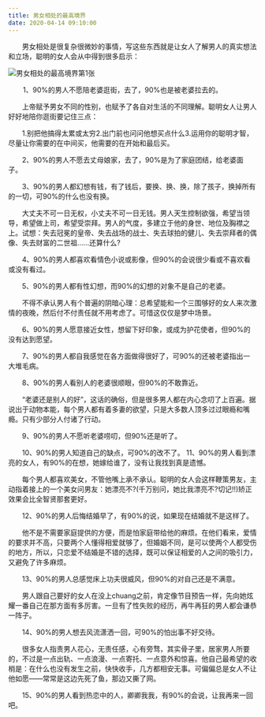 ```yaml
---
title: 男女相处的最高境界
date: 2020-04-14 09:10:00
---
```




　　男女相处是很复杂很微妙的事情，写这些东西就是让女人了解男人的真实想法和立场，聪明的女人会从中得到很多启示：　

![男女相处的最高境界第1张](/img/399a9e68c25c93c929c0c62fdd4f5ea0.jpg)

　    1、90%的男人不愿陪老婆逛街，去了，90%也是被老婆拉去的。

　　上帝赋予男女不同的性别，也赋予了各自对生活的不同理解。聪明女人让男人好好地陪你逛街要记住三点：

　　1.别把他搞得太累或太穷2.出门前也问问他想买点什么3.运用你的聪明才智，尽量让你需要的在中间买，他需要的在开始和最后买。

　　2、90%的男人不愿去丈母娘家，去了，90%是为了家庭团结，给老婆面子。

　　3、90%的男人都幻想有钱，有了钱后，要换、换、换，除了孩子，换掉所有的一切，可90%的什么也没有换。

　　大丈夫不可一日无权，小丈夫不可一日无钱。男人天生控制欲强，希望当领导，希望做上司，希望受崇拜。男人的气度，多建立于他的身世、地位及胸襟之上。试想：失去冠冕的皇帝、失去战场的战士、失去球拍的健儿、失去崇拜者的偶像、失去财富的二世祖……还算什么?

　　4、90%的男人都喜欢看情色小说或影像，但90%的会说很少看或不喜欢看或没有看过。

　　5、90%的男人都有性幻想，而90%的幻想的对象不是自己的老婆。

　　不得不承认男人有个普遍的阴暗心理：总希望能和一个三围够好的女人来次激情的夜晚，然后付不付责任就不用考虑了。可惜这仅仅是梦中场景。

　　6、90%的男人愿意接近女性，想留下好印象，或成为护花使者，但90%的没有达到愿望。

　　7、90%的男人都自我感觉在各方面做得很好了，可90%的还被老婆指出一大堆毛病。

　　8、90%的男人看别人的老婆很顺眼，但90%的不敢靠近。

　　“老婆还是别人的好”，这话的确俗，但是很多男人都在内心念叨了上百遍。据说出于动物本能，每个男人都有着多妻的欲望，只是大多数人顶多过过眼瘾和嘴瘾。只有少部分人付诸了行动。

　　9、90%的男人不愿听老婆唠叨，但90%还是听了。

　　10、90%的男人知道自己的缺点，可90%的改不了。 11、90%的男人看到漂亮的女人，有90%的在想，她嫁给谁了，没有让我找到真是遗憾。

　　每个男人都喜欢美女，不管他嘴上承不承认。聪明的女人会这样鞭策男友，主动指着接上的一个美女问男友：她漂亮不?(千万别问，她比我漂亮不?切记!!)矫正效果会比全智贤那套更好。

　　12、90%的男人后悔结婚早了，有90%的说，如果现在结婚就不是这样了。

　　他不是不需要家庭提供的方便，而是怕家庭带给他的麻烦。在他们看来，爱情的要求并不高，只要两个人懂得相爱就够了，但婚姻不同，是可以使两个人都受伤的地方，所以，只恋爱不结婚是不错的选择，既可以保证相爱的人之间的吸引力，又避免了许多麻烦。

　　13、90%的男人总感觉床上功夫很威风，但90%的对自己还是不满意。

　　男人跟自己要好的女人在没上chuang之前，肯定像节目预告一样，先向她炫耀一番自己在那方面有多厉害。一旦有了性失败的经历，再牛再狂的男人都会谦恭一阵子。

　　14、90%的男人想去风流潇洒一回，可90%的怕出事不好交待。

　　很多女人指责男人花心，无责任感，心有旁骛，其实骨子里，居家男人所要的，不过是一点出轨、一点浪漫、一点寄托、一点意外和惊喜。他自己最希望的收梢是：在什么也没有发生之前，快快收手，几方都相安无事。可偏偏总是女人不让他如愿——常常是这边先死了鱼，那边又撕了网。

　　15、90%的男人看到热恋中的人，卿卿我我，有90%的会说，让我再来一回吧。